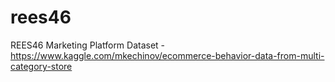 # rees46
REES46 Marketing Platform Dataset - https://www.kaggle.com/mkechinov/ecommerce-behavior-data-from-multi-category-store
